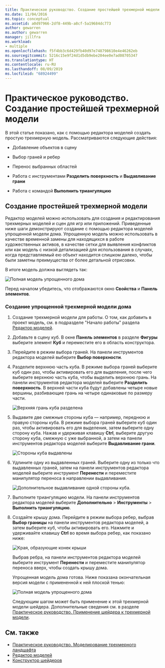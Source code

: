 ```yaml
---
title: Практическое руководство. Создание простейшей трехмерной модели
ms.date: 11/04/2016
ms.topic: conceptual
ms.assetid: a0d97966-2df8-449b-a8cf-5a19684dc773
author: gewarren
ms.author: gewarren
manager: jillfra
ms.workload:
- multiple
ms.openlocfilehash: f5f4bb3c6d429fb40d97e748798610e4e46262eb
ms.sourcegitcommit: 5216c15e9f24d1d5db9ebe204ee0e7ad08705347
ms.translationtype: HT
ms.contentlocale: ru-RU
ms.lasthandoff: 08/09/2019
ms.locfileid: "68924499"
---
```

# <a name="how-to-create-a-basic-3d-model"></a>Практическое руководство. Создание простейшей трехмерной модели

В этой статье показано, как с помощью редактора моделей создать простую трехмерную модель. Рассматриваются следующие действия:

- Добавление объектов в сцену

- Выбор граней и ребер

- Перенос выбранных областей

- Работа с инструментами **Разделить поверхность** и **Выдавливание грани**

- Работа с командой **Выполнить триангуляцию**

## <a name="create-a-basic-3d-model"></a>Создание простейшей трехмерной модели
Редактор моделей можно использовать для создания и редактирования трехмерных моделей и сцен для игр или приложений. Приведенные ниже шаги демонстрируют создание с помощью редактора моделей упрощенной модели дома. Упрощенную модель можно использовать в качестве временной замены для находящихся в работе художественных активов, в качестве сетки для выявления конфликтов или как модель с низкой детализацией для использования в случаях, когда представляемый ею объект находится слишком далеко, чтобы были заметны преимущества от более детальной отрисовки.

В итоге модель должна выглядеть так:

![Полная модель упрощенного дома](../designers/media/gfx_model_demo_house_final.png)

Перед началом убедитесь, что отображаются окно **Свойства** и **Панель элементов**.

### <a name="to-create-a-simplified-3d-model-of-a-house"></a>Создание упрощенной трехмерной модели дома

1. Создание трехмерной модели для работы. О том, как добавить в проект модель, см. в подразделе "Начало работы" раздела [Редактор моделей](../designers/model-editor.md).

2. Добавьте в сцену куб. В окне **Панель элементов** в разделе **Фигуры** выберите элемент **Куб** и переместите его в область конструктора.

3. Перейдите в режим выбора граней. На панели инструментов редактора моделей выберите **Выбор поверхности**.

4. Разделите верхнюю часть куба. В режиме выбора граней выберите куб один раз, чтобы активировать его для выделения, после чего выберите верхнюю часть куба, чтобы выделить верхнюю грань. На панели инструментов редактора моделей выберите **Разделить поверхность**. В верхней части куба будут добавлены четыре новые вершины, разбивающие грань на четыре одинаковые по размеру части.

    ![Верхняя грань куба разделена](../designers/media/gfx_model_demo_house_subdiv.png)

5. Выдавите две смежные стороны куба — например, переднюю и правую стороны куба. В режиме выбора граней выберите куб один раз, чтобы активировать его для выделения, затем выберите одну сторону куба. Нажав и удерживая клавишу **Ctrl**, выберите другую сторону куба, смежную с уже выбранной, а затем на панели инструментов редактора моделей выберите **Выдавливание грани**.

    ![Стороны куба выдавлены](../designers/media/gfx_model_demo_house_extrude.png)

6. Удлините одну из выдавленных граней. Выберите одну из только что выдавленных граней, затем на панели инструментов редактора моделей выберите инструмент **Перенести** и переместите манипулятор переноса в направлении выдавливания.

    ![Дополнительное выдавливание одной стороны куба.](../designers/media/gfx_model_demo_house_extend.png)

7. Выполните триангуляцию модели. На панели инструментов редактора моделей выберите **Дополнительно** > **Инструменты** > **Выполнить триангуляцию**.

8. Создайте крышу дома. Перейдите в режим выбора ребер, выбрав **Выбор границы** на панели инструментов редактора моделей, а затем выберите куб, чтобы активировать его. Нажмите и удерживайте клавишу **Ctrl** во время выбора ребер, как показано ниже:

    ![Края, образующие конек крыши](../designers/media/gfx_model_demo_house_edges.png)

    Выбрав ребра, на панели инструментов редактора моделей выберите инструмент **Перенести** и переместите манипулятор переноса вверх, чтобы создать крышу дома.

   Упрощенная модель дома готова. Ниже показана окончательная версия модели с примененной к ней плоской тенью:

   ![Полная модель упрощенного дома](../designers/media/gfx_model_demo_house_final.png)

   Следующим шагом может быть применение к этой трехмерной модели шейдера. Дополнительные сведения см. в разделе [Практическое руководство. Применение шейдера к трехмерной модели](../designers/how-to-apply-a-shader-to-a-3-d-model.md).

## <a name="see-also"></a>См. также

- [Практическое руководство. Моделирование трехмерного ландшафта](../designers/how-to-model-3-d-terrain.md)
- [Редактор моделей](../designers/model-editor.md)
- [Конструктор шейдеров](../designers/shader-designer.md)
